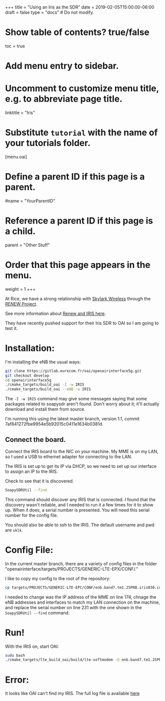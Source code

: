+++
title = "Using an Iris as the SDR"
date = 2019-02-05T15:00:00-06:00
draft = false
type = "docs"  # Do not modify.

# Show table of contents? true/false
toc = true

# Add menu entry to sidebar.

# Uncomment to customize menu title, e.g. to abbreviate page title.
linktitle = "Iris"

# Substitute `tutorial` with the name of your tutorials folder.
[menu.oai]
  # Define a parent ID if this page is a parent.
  #name = "YourParentID"
  
  # Reference a parent ID if this page is a child.
  parent = "Other Stuff"
  
  # Order that this page appears in the menu.
  weight = 1
+++

At Rice, we have a strong relationship with [Skylark Wireless](http://www.skylarkwireless.com/) through the [RENEW Project](http://renew.rice.edu/).

See more information about [Renew and IRIS here](https://obejarano.gitlab.io/renew-documentation/getting-started/hardware/).

They have recently pushed support for their Iris SDR to OAI so I am going to test it.

# Installation:
I'm installing the eNB the usual ways:
```bash
git clone https://gitlab.eurecom.fr/oai/openairinterface5g.git
git checkout develop
cd openairinterface5g
./cmake_targets/build_oai -I -w IRIS
./cmake_targets/build_oai --eNB -w IRIS
```

The ```-I -w IRIS``` command may give some messages saying that some packages related to soapysdr aren't found. Don't worry about it; it'll actually download and install them from source. 

I'm running this using the latest master branch, version 1.1, commit 7af841272fbe9954e5b92015c0411e1634b0381d. 

## Connect the board. 
Connect the IRIS board to the NIC on your machine. My MME is on my LAN, so I used a USB to ethernet adapter for connecting to the LAN.

The IRIS is set up to get its IP via DHCP, so we need to set up our interface to assign an IP to the IRIS. 

Check to see that it is discovered.
```bash
SoapySDRUtil --find
```
This command should discover any IRIS that is connected. I found that the discovery wasn't reliable, and I needed to run it a few times for it to show up. When it does, a serial number is presented. You will need this serial number for the config file.

You should also be able to ssh to the IRIS. The default username and pwd are `sklk`.


# Config File:
In the current master branch, there are a variety of config files in the folder "openairinterface/targets/PROJECTS/GENERIC-LTE-EPX/CONF/." 

I like to copy my config to the root of the repository:
```bash
cp targets/PROJECTS/GENERIC-LTE-EPC/CONF/enb.band7.tm1.25PRB.iris030.conf .
```
I needed to change was the IP address of the MME on line 174, chnage the eNB addresses and interfaces to match my LAN connection on the machine, and replace the serial number on line 231 with the one shown in the ```SoapySDRUtil --find``` command.

# Run!
With the IRIS on, start OAI:
```bash
sudo bash
./cmake_targets/lte_build_oai/build/lte-softmodem -O enb.band7.tm1.25PRB.iris030.conf
```

# Error:
It looks like OAI can't find my IRIS. The full log file is available [here](../iris.log)
